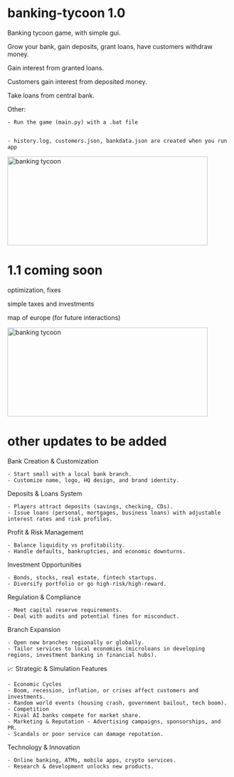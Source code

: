 # banking-tycoon 1.0
Banking tycoon game, with simple gui. 

Grow your bank, gain deposits, grant loans, have customers withdraw money. 

Gain interest from granted loans.

Customers gain interest from deposited money.

Take loans from central bank.


Other:

    - Run the game (main.py) with a .bat file


    - history.log, customers.json, bankdata.json are created when you run app


<img width="450" height="200" alt="banking tycoon" src="https://github.com/user-attachments/assets/7cbfb2f6-79f6-4928-8606-41f2c0fe7389" />


# 1.1 coming soon

optimization, fixes

simple taxes and investments

map of europe (for future interactions)

<img width="450" height="200" alt="banking tycoon" src="https://github.com/user-attachments/assets/b3480ae8-90dd-43c4-8419-83d9373ea31e" />

# other updates to be added

Bank Creation & Customization

    - Start small with a local bank branch.
    - Customize name, logo, HQ design, and brand identity.

Deposits & Loans System

    - Players attract deposits (savings, checking, CDs).
    - Issue loans (personal, mortgages, business loans) with adjustable interest rates and risk profiles.

Profit & Risk Management

    - Balance liquidity vs profitability.
    - Handle defaults, bankruptcies, and economic downturns.

Investment Opportunities

    - Bonds, stocks, real estate, fintech startups.
    - Diversify portfolio or go high-risk/high-reward.

Regulation & Compliance

    - Meet capital reserve requirements.
    - Deal with audits and potential fines for misconduct.

Branch Expansion

    - Open new branches regionally or globally.
    - Tailor services to local economies (microloans in developing regions, investment banking in financial hubs).

📈 Strategic & Simulation Features

    - Economic Cycles
    - Boom, recession, inflation, or crises affect customers and investments.
    - Random world events (housing crash, government bailout, tech boom).
    - Competition
    - Rival AI banks compete for market share.
    - Marketing & Reputation - Advertising campaigns, sponsorships, and PR.
    - Scandals or poor service can damage reputation.

Technology & Innovation

    - Online banking, ATMs, mobile apps, crypto services.
    - Research & development unlocks new products.


